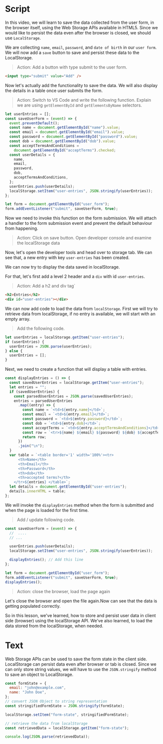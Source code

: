 # Script

In this video, we will learn to save the data collected from the user form, in the browser itself, using the Web Storage APIs available in HTML5. Since we would like to persist the data even after the browser is closed, we should use `LocalStorage`.

We are collecting `name`, `email`, `password`, and `date of birth` in our `user form`.
We will now add a `save` button to save and persist these data to the LocalStorage.

> Action: Add a button with type submit to the user form.

```html
<input type="submit" value="Add" />
```

Now let's actually add the functionality to save the data. We will also display the details in a table once user submits the form.

> Action: Switch to VS Code and write the following function. Explain we are using `getElementById` and `getElementsByName` selectors.

```js
let userEntries = [];
const saveUserForm = (event) => {
  event.preventDefault();
  const name = document.getElementById("name").value;
  const email = document.getElementById("email").value;
  const password = document.getElementById("password").value;
  const dob = document.getElementById("dob").value;
  const acceptTermsAndConditions =
    document.getElementById("acceptTerms").checked;
  const userDetails = {
    name,
    email,
    password,
    dob,
    acceptTermsAndConditions,
  };
  userEntries.push(userDetails);
  localStorage.setItem("user-entries", JSON.stringify(userEntries));
};

let form = document.getElementById("user_form");
form.addEventListener("submit", saveUserForm, true);
```

Now we need to invoke this function on the form submission. We will attach a handler to the form submission event and prevent the default behaviour from happening.

> Action: Click on save button. Open developer console and examine the localStorage data

Now, let's open the developer tools and head over to storage tab. We can see that, a new entry with key `user-entries` has been created.

We can now try to display the data saved in localStorage.

For that, let's first add a level 2 header and a `div` with id `user-entries`.

> Action: Add a h2 and div tag`

```html
<h2>Entries</h2>
<div id="user-entries"></div>
```

We can now add code to load the data from `localStorage`. First we will try to retrieve data from localStorage, if no entry is available, we will start with an empty array.

> Add the following code.

```js
let userEntries = localStorage.getItem("user-entries");
if (userEntries) {
  userEntries = JSON.parse(userEntries);
} else {
  userEntries = [];
}
```

Next, we need to create a function that will display a table with entries.

```js
const displayEntries = () => {
  const savedUserEntries = localStorage.getItem("user-entries");
  let entries = "";
  if (savedUserEntries) {
    const parsedUserEntries = JSON.parse(savedUserEntries);
    entries = parsedUserEntries
      .map((entry) => {
        const name = `<td>${entry.name}</td>`;
        const email = `<td>${entry.email}</td>`;
        const password = `<td>${entry.password}</td>`;
        const dob = `<td>${entry.dob}</td>`;
        const acceptTerms = `<td>${entry.acceptTermsAndConditions}</td>`;
        const row = `<tr>${name} ${email} ${password} ${dob} ${acceptTerms}</tr>`;
        return row;
      })
      .join("\n");
  }
  var table = `<table border='1' width='100%'><tr>
      <th>Name</th>
      <th>Email</th>
      <th>Password</th>
      <th>dob</th>
      <th>accepted terms?</th>
    </tr>${entries} </table>`;
  let details = document.getElementById("user-entries");
  details.innerHTML = table;
};
```

We will invoke the `displayEntries` method when the form is submitted and when the page is loaded for the first time.

> Add / update following code.

```js
const saveUserForm = (event) => {
  //  ....
  // ...

  userEntries.push(userDetails);
  localStorage.setItem("user-entries", JSON.stringify(userEntries));

  displayEntries(); // Add this line
};

let form = document.getElementById("user_form");
form.addEventListener("submit", saveUserForm, true);
displayEntries();
```

> Action: close the browser, load the page again

Let's close the browser and open the file again.Now can see that the data is getting populated correctly.

So in this lesson, we've learned, how to store and persist user data in client side (browser) using the localStorage API. We've also learned, to load the data stored from the localStorage, when needed.

# Text

Web Storage APIs can be used to save the form state in the client side. LocalStorage can persist data even after browser or tab is closed. Since we can only store string values, we will have to use the `JSON.stringify` method to save an object to LocalStorage.

```js
const formState = {
  email: "john@example.com",
  name: "John Doe",
};
// convert JSON Object to string representation
const stringifiedFormState = JSON.stringify(formState);

localStorage.setItem("form-state", stringifiedFormState);

// retrieve the data from localStorage
const retrievedData = localStorage.getItem("form-state");

console.log(JSON.parse(retrievedData));
```
